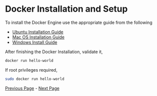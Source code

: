 # Docker Installation and Setup

To install the Docker Engine use the appropriate guide from the following

- [Ubuntu Installation Guide](https://docs.docker.com/install/linux/docker-ce/ubuntu)
- [Mac OS Installation Guide](https://docs.docker.com/docker-for-mac/install)
- [Windows Install Guide](https://docs.docker.com/docker-for-windows/install/)

After finishing the Docker Installation, validate it,
```bash
docker run hello-world
```
If root privileges required,
```bash
sudo docker run hello-world
```

[Previous Page](On-Container.md) -  [Next Page](Getting-Started-With-Docker.md)
